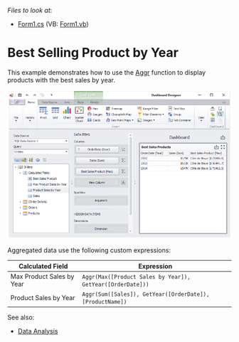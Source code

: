<!-- default file list -->
*Files to look at*:

* [Form1.cs](./CS/Dashboard_AggrBestSalesProducts/Form1.cs) (VB: [Form1.vb](./VB/Dashboard_AggrBestSalesProducts/Form1.vb))
<!-- default file list end -->
# Best Selling Product by Year


This example demonstrates how to use the [Aggr](https://docs.devexpress.com/Dashboard/115870) function to display products with the best sales by year. 

![screenshot](images/screenshot.png)

Aggregated data use the following custom expressions:

| Calculated Field | Expression |
| --- | --- |
| Max Product Sales by Year | ``` Aggr(Max([Product Sales by Year]), GetYear([OrderDate])) ``` |
| Product Sales by Year | ``` Aggr(Sum([Sales]), GetYear([OrderDate]), [ProductName]) ``` |

See also:

* [Data Analysis](https://docs.devexpress.com/Dashboard/115868)



